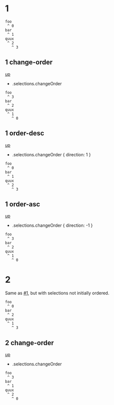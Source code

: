 # 1

```
foo
 ^ 0
bar
 ^ 1
quux
 ^ 2
   ^ 3
```

## 1 change-order
[up](#1)

- .selections.changeOrder

```
foo
 ^ 3
bar
 ^ 2
quux
 ^ 1
   ^ 0
```

## 1 order-desc
[up](#1)

- .selections.changeOrder { direction: 1 }

```
foo
 ^ 0
bar
 ^ 1
quux
 ^ 2
   ^ 3
```

## 1 order-asc
[up](#1)

- .selections.changeOrder { direction: -1 }

```
foo
 ^ 3
bar
 ^ 2
quux
 ^ 1
   ^ 0
```

# 2

Same as [#1](#1), but with selections not initially ordered.

```
foo
 ^ 0
bar
 ^ 2
quux
 ^ 1
   ^ 3
```

## 2 change-order
[up](#2)

- .selections.changeOrder

```
foo
 ^ 3
bar
 ^ 1
quux
 ^ 2
   ^ 0
```
